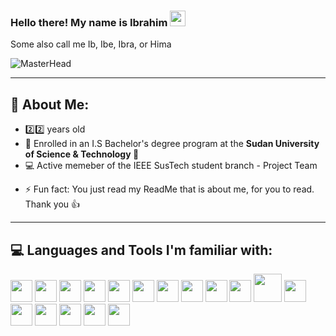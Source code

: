 ### Hello there! My name is Ibrahim <img src="https://user-images.githubusercontent.com/87325345/193068362-ef81a925-6423-4095-a183-42ff0a8029b9.gif" width="25px"/>
Some also call me Ib, Ibe, Ibra, or Hima

![MasterHead](https://cdn-images-1.medium.com/max/1600/1*OF0xEMkWBv-69zvmNs6RDQ.gif)

<!-- Hello there stalker, what brings you behind the scenes?? -->
<!-- <p float='left'>
  <img width='285' src='https://miro.medium.com/max/960/1*bkW3FHe6rvQSz9US6ilfQg.gif'>
  <img width='275' src='https://cdn.dribbble.com/users/505482/screenshots/1776789/nodejs-dribbble_1.gif'>
  <img width='255' src='https://kondado.com.br/assets/images/pipeline-google-cloud-storage-postgresql.gif'>
</p>
 -->
 
--- 
## 🤵 About Me:
- 2️⃣2️⃣ years old
- 🔭 Enrolled in an I.S Bachelor's degree program at the **Sudan University of Science & Technology 🏫**
- 💻 Active memeber of the IEEE SusTech student branch - Project Team
<!-- - 🌱 Currently learning about DevOps, and trying to expand my horizons in back-end development with Node.js -->
<!-- - 🤝 Looking to collaborate on any cool web app dev projects -->
<!-- - 📫 How to reach me (business only): <a href='mailto:ibradbus@gmail.com?subject=Saw you on GitHub'><img align='center' src='https://img.shields.io/badge/Gmail-D14836?style=for-the-badge&logo=gmail&logoColor=white' /></a> -->
<!-- - 😄 Pronouns: He/Him -->
- ⚡ Fun fact: You just read my ReadMe that is about me, for you to read. Thank you 👍
<!-- Add LinkedIn when ready -->

<!-- - 🦉 My current favourite animals are owls 🦉, though sloths are a very close second 🦥
- 🍕 Will almost always crave Pizza or Ice Cream 🍦 -->
<!-- Is that ^ what you came to know ? -->


---
## 💻 Languages and Tools I'm familiar with:
<p>
<img  width='35' src='https://code.visualstudio.com/assets/images/code-stable.png'>
<img  width='35' src='https://camo.githubusercontent.com/cca9ccc0829a6a09a39efa8a1907ab87b6d146b6/68747470733a2f2f73332e616d617a6f6e6177732e636f6d2f796f6e6e657474692d7375626c696d652f677261766974792f69636f6e732f7375626c696d65746578742d332d6f72616e67652e706e67'>
<img  width='35' src='https://icon-library.com/images/java-icon-png/java-icon-png-15.jpg' />
<img  width='35' src='https://www.freepngimg.com/download/android/72537-icons-python-programming-computer-social-tutorial.png' />
<img  width='35' src='https://cdn4.iconfinder.com/data/icons/iconsimple-programming/512/html-512.png' />
<img  width='35' src='https://cdn1.iconfinder.com/data/icons/logotypes/32/badge-css-3-512.png' />
<img  width='35' src='https://logos-download.com/wp-content/uploads/2019/01/JavaScript_Logo.png' />
<img  width='35' src='https://1.bp.blogspot.com/-mzw13XQJPYM/XgzNHXSUdXI/AAAAAAAAAYY/xeIhLBEpTQUn8huUCnWXdUX6vIR_T4UCQCPcBGAYYCw/s1600/http___pluspng.com_img-png_nodejs-png-nodejs-icon-png-50-px-1600.png' />
<img  width='35' src='https://pngimg.com/uploads/php/php_PNG35.png' />
<img  width='35' src='https://nedbatchelder.com/pix/django-icon-256.png' />
<img  width='45' src='https://www.drupal.org/files/project-images/bootstrap-stack.png' />
<img  width='35' src='https://pngimg.com/uploads/mysql/mysql_PNG23.png' />
<!-- <img  width='35' src='https://i7.pngguru.com/preview/884/748/899/postgresql-computer-icons-database-angularjs-tencent.jpg' /> -->
<img  width='35' src='https://www.sapien.com/blog/wp-content/uploads/2017/10/powershell-logo.png' />
<img  width='35' src='https://upload.wikimedia.org/wikipedia/commons/thumb/a/a7/React-icon.svg/1200px-React-icon.svg.png' />
<img  width='35' src='https://media.zeemly.com/zeemly/product/tailwind-css.png' />
<img  width='35' src='https://s3.amazonaws.com/media-p.slid.es/uploads/745186/images/4839343/redux.png' />
<img  width='35' src='https://pluspng.com/img-png/javascript-logo-vector-png-file-logo-d3-svg-1079.png' />
</p>



<!--
---
## 📊️ My Github stats:
[![Ibrahim's github activity graph](https://activity-graph.herokuapp.com/graph?username=ib-bib&theme=react-dark)](https://github.com/ib-bib)
-->
